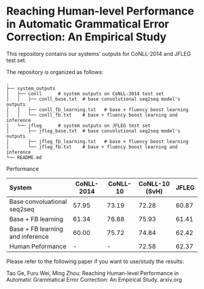 Reaching Human-level Performance in Automatic Grammatical Error Correction: An Empirical Study
===============================================================================================

This repository contains our systems' outputs for CoNLL-2014 and JFLEG test set.

The repository is organized as follows:

    .
	├── system_outputs
	│	├── conll      # system outputs on CoNLL-2014 test set
	│	│   ├── conll_base.txt	# base convolutional seq2seq model's outputs
	│	│	├── conll_fb_learning.txt	# base + fluency boost learning
	│	│   └── conll_fb.txt	# base + fluency boost learning and inference
	│	└── jfleg      # system outputs on JFLEG test set
	│	    ├── jfleg_base.txt	# base convolutional seq2seq model's outputs
	│		├── jfleg_fb_learning.txt	# base + fluency boost learning
	│	    └── jfleg_fb.txt	# base + fluency boost learning and inference
	└── README.md
	
	
Performance

| System                     | CoNLL-2014 | CoNLL-10 | CoNLL-10 (SvH) | JFLEG |
| :--- | --- | --- | --- | --- |
|Base convoluational seq2seq | 57.95 | 73.19 | 72.28 | 60.87 |
|Base + FB learning | 61.34 | 76.88 | 75.93 | 61.41 |
|Base + FB learning and inference | 60.00 | 75.72 | 74.84 | 62.42 |
|Human Peformance|  - | - | 72.58 | 62.37 |


Please refer to the following paper if you want to use/study the results:

Tao Ge, Furu Wei, Ming Zhou: Reaching Human-level Performance in Automatic Grammatical Error Correction: An Empirical Study. arxiv.org